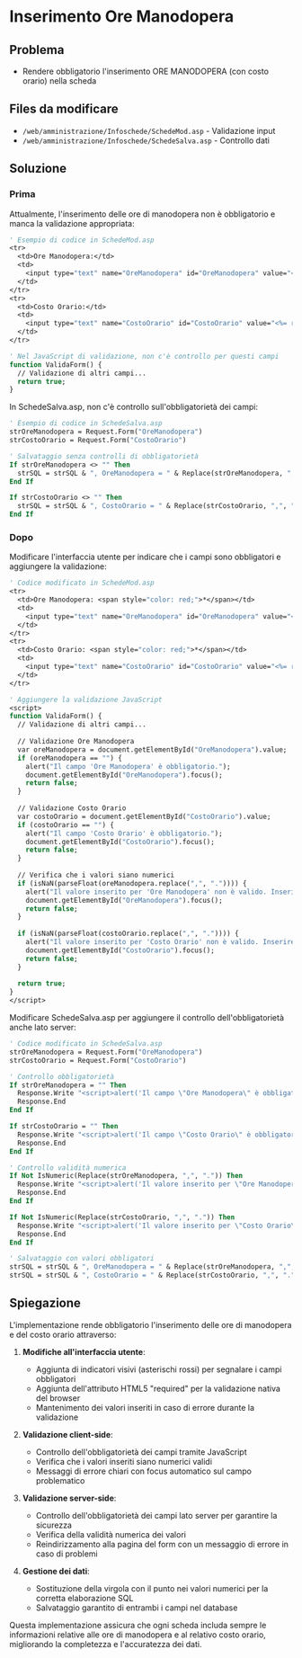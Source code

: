 # Inserimento Ore Manodopera

## Problema
- Rendere obbligatorio l'inserimento ORE MANODOPERA (con costo orario) nella scheda

## Files da modificare
- `/web/amministrazione/Infoschede/SchedeMod.asp` - Validazione input
- `/web/amministrazione/Infoschede/SchedeSalva.asp` - Controllo dati

## Soluzione

### Prima
Attualmente, l'inserimento delle ore di manodopera non è obbligatorio e manca la validazione appropriata:

```vb
' Esempio di codice in SchedeMod.asp
<tr>
  <td>Ore Manodopera:</td>
  <td>
    <input type="text" name="OreManodopera" id="OreManodopera" value="<%= rsScheda("OreManodopera") %>">
  </td>
</tr>
<tr>
  <td>Costo Orario:</td>
  <td>
    <input type="text" name="CostoOrario" id="CostoOrario" value="<%= rsScheda("CostoOrario") %>">
  </td>
</tr>

' Nel JavaScript di validazione, non c'è controllo per questi campi
function ValidaForm() {
  // Validazione di altri campi...
  return true;
}
```

In SchedeSalva.asp, non c'è controllo sull'obbligatorietà dei campi:

```vb
' Esempio di codice in SchedeSalva.asp
strOreManodopera = Request.Form("OreManodopera")
strCostoOrario = Request.Form("CostoOrario")

' Salvataggio senza controlli di obbligatorietà
If strOreManodopera <> "" Then
  strSQL = strSQL & ", OreManodopera = " & Replace(strOreManodopera, ",", ".")
End If

If strCostoOrario <> "" Then
  strSQL = strSQL & ", CostoOrario = " & Replace(strCostoOrario, ",", ".")
End If
```

### Dopo
Modificare l'interfaccia utente per indicare che i campi sono obbligatori e aggiungere la validazione:

```vb
' Codice modificato in SchedeMod.asp
<tr>
  <td>Ore Manodopera: <span style="color: red;">*</span></td>
  <td>
    <input type="text" name="OreManodopera" id="OreManodopera" value="<%= rsScheda("OreManodopera") %>" required>
  </td>
</tr>
<tr>
  <td>Costo Orario: <span style="color: red;">*</span></td>
  <td>
    <input type="text" name="CostoOrario" id="CostoOrario" value="<%= rsScheda("CostoOrario") %>" required>
  </td>
</tr>

' Aggiungere la validazione JavaScript
<script>
function ValidaForm() {
  // Validazione di altri campi...
  
  // Validazione Ore Manodopera
  var oreManodopera = document.getElementById("OreManodopera").value;
  if (oreManodopera == "") {
    alert("Il campo 'Ore Manodopera' è obbligatorio.");
    document.getElementById("OreManodopera").focus();
    return false;
  }
  
  // Validazione Costo Orario
  var costoOrario = document.getElementById("CostoOrario").value;
  if (costoOrario == "") {
    alert("Il campo 'Costo Orario' è obbligatorio.");
    document.getElementById("CostoOrario").focus();
    return false;
  }
  
  // Verifica che i valori siano numerici
  if (isNaN(parseFloat(oreManodopera.replace(",", ".")))) {
    alert("Il valore inserito per 'Ore Manodopera' non è valido. Inserire un numero.");
    document.getElementById("OreManodopera").focus();
    return false;
  }
  
  if (isNaN(parseFloat(costoOrario.replace(",", ".")))) {
    alert("Il valore inserito per 'Costo Orario' non è valido. Inserire un numero.");
    document.getElementById("CostoOrario").focus();
    return false;
  }
  
  return true;
}
</script>
```

Modificare SchedeSalva.asp per aggiungere il controllo dell'obbligatorietà anche lato server:

```vb
' Codice modificato in SchedeSalva.asp
strOreManodopera = Request.Form("OreManodopera")
strCostoOrario = Request.Form("CostoOrario")

' Controllo obbligatorietà
If strOreManodopera = "" Then
  Response.Write "<script>alert('Il campo \"Ore Manodopera\" è obbligatorio.'); history.back();</script>"
  Response.End
End If

If strCostoOrario = "" Then
  Response.Write "<script>alert('Il campo \"Costo Orario\" è obbligatorio.'); history.back();</script>"
  Response.End
End If

' Controllo validità numerica
If Not IsNumeric(Replace(strOreManodopera, ",", ".")) Then
  Response.Write "<script>alert('Il valore inserito per \"Ore Manodopera\" non è valido. Inserire un numero.'); history.back();</script>"
  Response.End
End If

If Not IsNumeric(Replace(strCostoOrario, ",", ".")) Then
  Response.Write "<script>alert('Il valore inserito per \"Costo Orario\" non è valido. Inserire un numero.'); history.back();</script>"
  Response.End
End If

' Salvataggio con valori obbligatori
strSQL = strSQL & ", OreManodopera = " & Replace(strOreManodopera, ",", ".")
strSQL = strSQL & ", CostoOrario = " & Replace(strCostoOrario, ",", ".")
```

## Spiegazione
L'implementazione rende obbligatorio l'inserimento delle ore di manodopera e del costo orario attraverso:

1. **Modifiche all'interfaccia utente**:
   - Aggiunta di indicatori visivi (asterischi rossi) per segnalare i campi obbligatori
   - Aggiunta dell'attributo HTML5 "required" per la validazione nativa del browser
   - Mantenimento dei valori inseriti in caso di errore durante la validazione

2. **Validazione client-side**:
   - Controllo dell'obbligatorietà dei campi tramite JavaScript
   - Verifica che i valori inseriti siano numerici validi
   - Messaggi di errore chiari con focus automatico sul campo problematico

3. **Validazione server-side**:
   - Controllo dell'obbligatorietà dei campi lato server per garantire la sicurezza
   - Verifica della validità numerica dei valori
   - Reindirizzamento alla pagina del form con un messaggio di errore in caso di problemi

4. **Gestione dei dati**:
   - Sostituzione della virgola con il punto nei valori numerici per la corretta elaborazione SQL
   - Salvataggio garantito di entrambi i campi nel database

Questa implementazione assicura che ogni scheda includa sempre le informazioni relative alle ore di manodopera e al relativo costo orario, migliorando la completezza e l'accuratezza dei dati.
